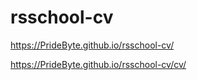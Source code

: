 # rsschool-cv
https://PrideByte.github.io/rsschool-cv/

https://PrideByte.github.io/rsschool-cv/cv/
